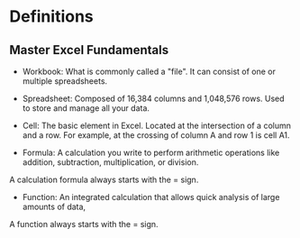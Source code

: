# Definitions

## Master Excel Fundamentals

 - Workbook: What is commonly called a "file". It can consist of one or multiple spreadsheets.

- Spreadsheet: Composed of 16,384 columns and 1,048,576 rows. Used to store and manage all your data.

- Cell: The basic element in Excel. Located at the intersection of a column and a row. For example, at the crossing of column A and row 1 is cell A1.

- Formula: A calculation you write to perform arithmetic operations like addition, subtraction, multiplication, or division. 

A calculation formula always starts with the = sign.

- Function: An integrated calculation that allows quick analysis of large amounts of data, 

A function always starts with the = sign.

